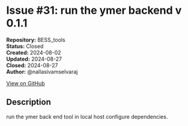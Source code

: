 # Issue #31: run the ymer backend  v 0.1.1

**Repository:** BESS_tools  
**Status:** Closed  
**Created:** 2024-08-02  
**Updated:** 2024-08-27  
**Closed:** 2024-08-27  
**Author:** @nallasivamselvaraj  

[View on GitHub](https://github.com/Simtestlab/BESS_tools/issues/31)

## Description

run the ymer back end tool in local host configure dependencies.